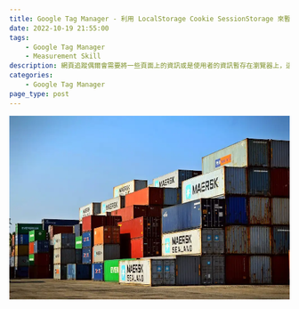 ```yaml
---
title: Google Tag Manager - 利用 LocalStorage Cookie SessionStorage 來暫存資訊
date: 2022-10-19 21:55:00
tags:
	- Google Tag Manager
	- Measurement Skill
description: 網頁追蹤偶爾會需要將一些頁面上的資訊或是使用者的資訊暫存在瀏覽器上，這時常常會發現有 Cookie, LocalStorage, SessionStorage 可以選擇，這邊試圖來理解該怎麼使用以及如何挑選 !
categories: 
	- Google Tag Manager
page_type: post
---
```


 ![introduce_field_to_set](./google-tag-manager-store-data-storage-cookie/background_storage_picture.webp)


